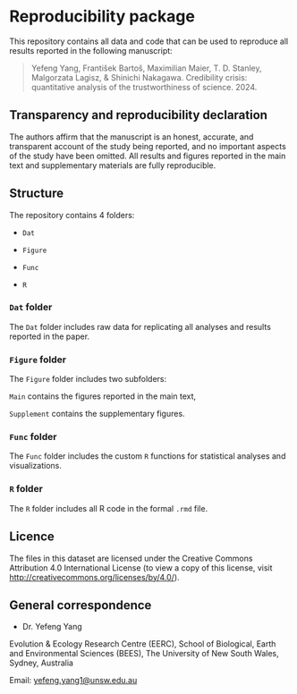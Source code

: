 # Reproducibility package

This repository contains all data and code that can be used to reproduce all results reported in the following manuscript:

> Yefeng Yang, František Bartoš, Maximilian Maier, T. D. Stanley, Malgorzata Lagisz, & Shinichi Nakagawa. Credibility crisis: quantitative analysis of the trustworthiness of science. 2024.

## Transparency and reproducibility declaration

The authors affirm that the manuscript is an honest, accurate, and transparent account of the study being reported, and no important
aspects of the study have been omitted. All results and figures reported in the main text and supplementary materials are fully reproducible.

## Structure

The repository contains 4 folders:

- `Dat`

- `Figure`

- `Func`

- `R`
 
### `Dat` folder

The `Dat` folder includes raw data for replicating all analyses and results reported in the paper.

### `Figure` folder

The `Figure` folder includes two subfolders:

`Main` contains the figures reported in the main text,

`Supplement` contains the supplementary figures.

### `Func` folder

The `Func` folder includes the custom `R` functions for statistical analyses and visualizations.

### `R` folder

The `R` folder includes all R code in the formal `.rmd` file.

## Licence

The files in this dataset are licensed under the Creative Commons Attribution 4.0 International License (to view a copy of this license, visit http://creativecommons.org/licenses/by/4.0/).

## General correspondence

- Dr. Yefeng Yang

Evolution & Ecology Research Centre (EERC), 
School of Biological, Earth and Environmental Sciences (BEES), 
The University of New South Wales, Sydney, Australia

Email: yefeng.yang1@unsw.edu.au
